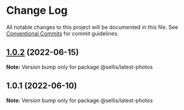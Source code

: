 # Change Log

All notable changes to this project will be documented in this file.
See [Conventional Commits](https://conventionalcommits.org) for commit guidelines.

## [1.0.2](https://github.com/scottellis64/lerna-monorepo/compare/@sellis/latest-photos@1.0.1...@sellis/latest-photos@1.0.2) (2022-06-15)

**Note:** Version bump only for package @sellis/latest-photos





## 1.0.1 (2022-06-10)

**Note:** Version bump only for package @sellis/latest-photos
